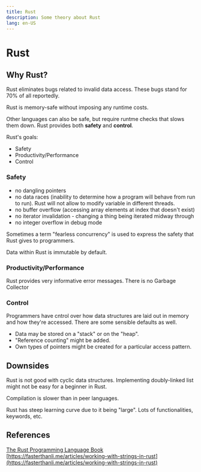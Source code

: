 ```yaml
---
title: Rust
description: Some theory about Rust
lang: en-US
---
```


# Rust

## Why Rust?

Rust eliminates bugs related to invalid data access. These bugs stand for 70% of
all reportedly.

Rust is memory-safe without imposing any runtime costs.

Other languages can also be safe, but require runtme checks that slows them
down. Rust provides both **safety** and **control**.

Rust's goals:

- Safety
- Productivity/Performance
- Control

### Safety

- no dangling pointers
- no data races (inability to determine how a program will behave from run to
  run). Rust will not allow to modify variable in different threads.
- no buffer overflow (accessing array elements at index that doesn't exist)
- no iterator invalidation - changing a thing being iterated midway through
- no integer overflow in debug mode

Sometimes a term "fearless concurrency" is used to express the safety that Rust
gives to programmers.

Data within Rust is immutable by default.

### Productivity/Performance

Rust provides very informative error messages.
There is no Garbage Collector

### Control

Programmers have cntrol over how data structures are laid out in memory and how
they're accessed. There are some sensible defaults as well.

- Data may be stored on a "stack" or on the "heap".
- "Reference counting" might be added.
- Own types of pointers might be created for a particular access pattern.

## Downsides

Rust is not good with cyclic data structures. Implementing doubly-linked list
might not be easy for a beginner in Rust.

Compilation is slower than in peer languages.

Rust has steep learning curve due to it being "large". Lots of functionalities,
keywords, etc.

## References

[The Rust Programming Language Book](https://doc.rust-lang.org/book/)
[https://fasterthanli.me/articles/working-with-strings-in-rust](https://fasterthanli.me/articles/working-with-strings-in-rust)